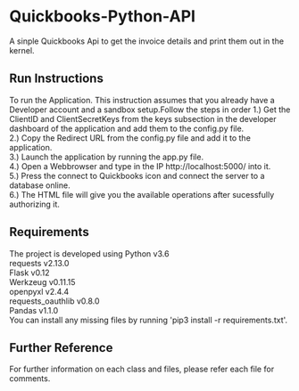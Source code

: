 # Quickbooks-Python-API
A sinple Quickbooks Api to get the invoice details and print them out in the kernel.

## Run Instructions
To run the Application. This instruction assumes that you already have a Developer account and a sandbox setup.Follow the steps in order 
1.) Get the ClientID and ClientSecretKeys from the keys subsection in the developer dashboard of the application and add them to the config.py file.  
2.) Copy the Redirect URL from the config.py file and add it to the application.  
3.) Launch the application by running the app.py file.  
4.) Open a Webbrowser and type in the IP http://localhost:5000/ into it.  
5.) Press the connect to Quickbooks icon and connect the server to a database online.  
6.) The HTML file will give you the available operations after sucessfully authorizing it.  

## Requirements
The project is developed using 
Python v3.6  
requests v2.13.0  
Flask v0.12  
Werkzeug v0.11.15  
openpyxl v2.4.4  
requests_oauthlib v0.8.0  
Pandas v1.1.0  
You can install any missing files by running 'pip3 install -r requirements.txt'.

## Further Reference
For further information on each class and files, please refer each file for comments.
